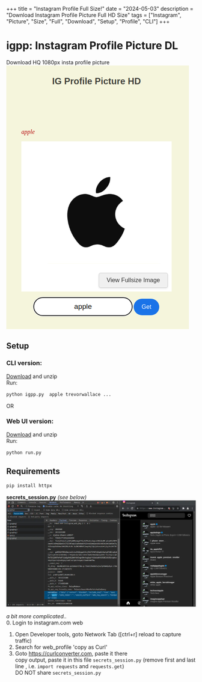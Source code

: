 +++
title = "Instagram Profile Full Size!"
date = "2024-05-03"
description = "Download Instagram Profile Picture Full HD Size"
tags = ["Instagram", "Picture", "Size", "Full", "Download", "Setup", "Profile", "CLI"]
+++

# igpp: Instagram Profile Picture DL  
Download HQ 1080px insta profile picture    
![headers](https://raw.githubusercontent.com/coleaderme/coleaderme.github.io/main/static/images/igpp_web.png)  


## Setup  
### CLI version:  
[Download](https://github.com/coleaderme/igpp/archive/refs/heads/main.zip) and unzip  
Run:  
```bash
python igpp.py  apple trevorwallace ...
```

OR  

### Web UI version:  
[Download](https://github.com/coleaderme/igpp-web/archive/refs/heads/main.zip) and unzip  
Run:  
```bash
python run.py  
```


## Requirements 
```bash
pip install httpx
```

**secrets_session.py** *(see below)*  
![headers](https://raw.githubusercontent.com/coleaderme/coleaderme.github.io/main/static/images/igpp_headers.webp)  

*a bit more complicated..*  
0. Login to instagram.com web  
1. Open Developer tools, goto Network Tab ([ctrl+r] reload to capture traffic)  
2. Search for web_profile 'copy as Curl'  
3. Goto https://curlconverter.com, paste it there   
	copy output, paste it in this file `secrets_session.py` (remove first and last line , i.e. `import requests` and `requests.get`)  
DO NOT share `secrets_session.py`   



